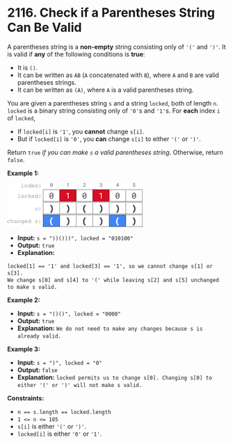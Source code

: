 # 2116. Check if a Parentheses String Can Be Valid

A parentheses string is a **non-empty** string consisting only of `'('` and `')'`. It is valid if **any** of the following conditions is **true**:

*   It is `()`.
*   It can be written as `AB` (`A` concatenated with `B`), where `A` and `B` are valid parentheses strings.
*   It can be written as `(A)`, where `A` is a valid parentheses string.

You are given a parentheses string `s` and a string `locked`, both of length `n`. `locked` is a binary string consisting only of `'0'`s and `'1'`s. For **each** index `i` of `locked`,

*   If `locked[i]` is `'1'`, you **cannot** change `s[i]`.
*   But if `locked[i]` is `'0'`, you **can** change `s[i]` to either `'('` or `')'`.

Return `true` _if you can make `s` a valid parentheses string_. Otherwise, return `false`.

**Example 1:**

![](eg1.png)

* **Input:** `s = "))()))", locked = "010100"`
* **Output:** `true`
* **Explanation:**
```
locked[1] == '1' and locked[3] == '1', so we cannot change s[1] or s[3].
We change s[0] and s[4] to '(' while leaving s[2] and s[5] unchanged to make s valid.
```

**Example 2:**

* **Input:** `s = "()()", locked = "0000"`
* **Output:** `true`
* **Explanation:** `We do not need to make any changes because s is already valid.`

**Example 3:**

* **Input:** `s = ")", locked = "0"`
* **Output:** `false`
* **Explanation:** `locked permits us to change s[0].
Changing s[0] to either '(' or ')' will not make s valid.`

**Constraints:**

*   `n == s.length == locked.length`
*   `1 <= n <= 105`
*   `s[i]` is either `'('` or `')'`.
*   `locked[i]` is either `'0'` or `'1'`.
